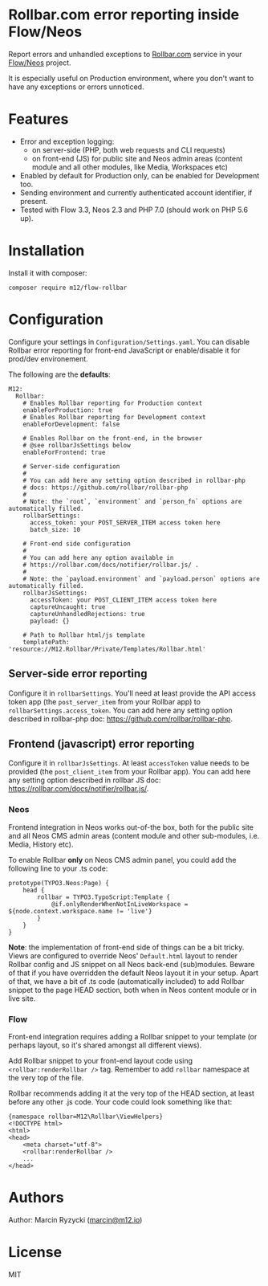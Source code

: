 # Rollbar.com error reporting inside Flow/Neos

Report errors and unhandled exceptions to [Rollbar.com](https://rollbar.com/) 
service in your [Flow/Neos](https://www.neos.io/) project.

It is especially useful on Production environment, where you don't want
to have any exceptions or errors unnoticed.


# Features
* Error and exception logging:
  * on server-side (PHP, both web requests and CLI requests)
  * on front-end (JS) for public site and Neos admin areas (content module
  and all other modules, like Media, Workspaces etc)
* Enabled by default for Production only, can be enabled for Development
  too.
* Sending environment and currently authenticated account identifier, if present.
* Tested with Flow 3.3, Neos 2.3 and PHP 7.0 (should work on PHP 5.6 up).


# Installation

Install it with composer:
```
composer require m12/flow-rollbar
```

# Configuration

Configure your settings in `Configuration/Settings.yaml`.
You can disable Rollbar error reporting for front-end JavaScript
or enable/disable it for prod/dev environement.

The following are the **defaults**:
```
M12:
  Rollbar:
    # Enables Rollbar reporting for Production context
    enableForProduction: true
    # Enables Rollbar reporting for Development context
    enableForDevelopment: false

    # Enables Rollbar on the front-end, in the browser
    # @see rollbarJsSettings below
    enableForFrontend: true

    # Server-side configuration
    #
    # You can add here any setting option described in rollbar-php
    # docs: https://github.com/rollbar/rollbar-php
    #
    # Note: the `root`, `environment` and `person_fn` options are automatically filled.
    rollbarSettings:
      access_token: your POST_SERVER_ITEM access token here
      batch_size: 10

    # Front-end side configuration
    #
    # You can add here any option available in
    # https://rollbar.com/docs/notifier/rollbar.js/ .
    #
    # Note: the `payload.environment` and `payload.person` options are automatically filled.
    rollbarJsSettings:
      accessToken: your POST_CLIENT_ITEM access token here
      captureUncaught: true
      captureUnhandledRejections: true
      payload: {}

    # Path to Rollbar html/js template
    templatePath: 'resource://M12.Rollbar/Private/Templates/Rollbar.html'
```


## Server-side error reporting

Configure it in `rollbarSettings`. You'll need at least provide
the API access token app (the `post_server_item` from your Rollbar app)
to `rollbarSettings.access_token`. You can add here any setting option
described in rollbar-php doc: https://github.com/rollbar/rollbar-php.


## Frontend (javascript) error reporting

Configure it in `rollbarJsSettings`. At least `accessToken` value needs to be
provided (the `post_client_item` from your Rollbar app). You can add here
any setting option described in rollbar JS doc: https://rollbar.com/docs/notifier/rollbar.js/.

### Neos

Frontend integration in Neos works out-of-the box, both for the public
site and all Neos CMS admin areas (content module and other sub-modules,
i.e. Media, History etc).

To enable Rollbar **only** on Neos CMS admin panel, you could add the
following line to your .ts code:
```
prototype(TYPO3.Neos:Page) {
	head {
		rollbar = TYPO3.TypoScript:Template {
			@if.onlyRenderWhenNotInLiveWorkspace = ${node.context.workspace.name != 'live'}
		}
	}
}
```

**Note**: the implementation of front-end side of things can be a bit tricky.
Views are configured to override Neos' `Default.html` layout to render
Rollbar config and JS snippet on all Neos back-end (sub)modules. Beware
of that if you have overridden the default Neos layout it in your setup.
Apart of that, we have a bit of .ts code (automatically included) to add
Rollbar snippet to the page HEAD section, both when in Neos content module
or in live site.


### Flow

Front-end integration requires adding a Rollbar snippet to your template
(or perhaps layout, so it's shared amongst all different views).

Add Rollbar snippet to your front-end layout code using
`<rollbar:renderRollbar />` tag. Remember to add `rollbar` namespace
at the very top of the file.

Rollbar recommends adding it at the very top of the HEAD section,
at least before any other .js code. Your code could look something like that:
```
{namespace rollbar=M12\Rollbar\ViewHelpers}
<!DOCTYPE html>
<html>
<head>
	<meta charset="utf-8">
	<rollbar:renderRollbar />
	...
</head>
```


# Authors

Author: Marcin Ryzycki (<marcin@m12.io>)


# License

MIT
